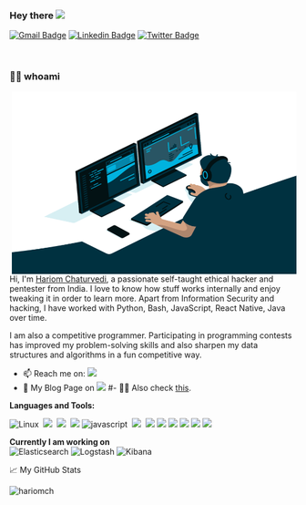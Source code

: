 ### Hey there <img src="https://media.giphy.com/media/hvRJCLFzcasrR4ia7z/giphy.gif" width="25px">
[![Gmail Badge](https://img.shields.io/badge/-hariom4694@gmail.com-c14438?style=flat&logo=Gmail&logoColor=white)](mailto:hariom4694@gmail.com "Connect via Email")
[![Linkedin Badge](https://img.shields.io/badge/-Hariom%20Chaturvedi-0072b1?style=flat&logo=Linkedin&logoColor=white)](https://www.linkedin.com/in/hariom-chaturvedi/ "Connect on LinkedIn")
[![Twitter Badge](https://img.shields.io/badge/-@HariChaturved-00acee?style=flat&logo=Twitter&logoColor=white)](https://twitter.com/intent/follow?screen_name=HariChaturved "Follow on Twitter")

<!-- 
![](https://visitor-badge.glitch.me/badge?page_id=hariomch.hariomch) -->

<br />

### 👩‍💻 whoami


  <img align="right" alt="GIF" src="./code.gif" width="500" height="320" />
  
Hi, I'm [Hariom Chaturvedi](https://findhariom.tech), a passionate self-taught ethical hacker and pentester from India. I love to know how stuff works internally and enjoy tweaking it in order to learn more.
Apart from Information Security and hacking, I have worked with Python, Bash, JavaScript, React Native, Java over time.

I am also a competitive programmer. Participating in programming contests has improved my problem-solving skills and also sharpen my data structures and algorithms in a fun competitive way.


  
- 📫 Reach me on: [<img src="https://img.shields.io/badge/linkedin-%230077B5.svg?&style=flat&logo=linkedin&logoColor=white" />](https://www.linkedin.com/in/hariom-chaturvedi/)
- 📝 My Blog Page on [<img src="https://img.shields.io/badge/Medium%20-%231572B6.svg?&style=flat&logo=medium&logoColor=white" />](https://hariom4694.medium.com/)
#- 👩‍💻 Also check [this](https://findhariom.tech/).

**Languages and Tools:**  

![Linux](https://img.shields.io/badge/-Linux-FCC624?logo=Linux&style=for-the-badge&logoColor=black)
&nbsp;<img src="https://img.shields.io/badge/java-%23ED8B00.svg?&style=for-the-badge&logo=java&logoColor=white"/> 
&nbsp;<img src="https://img.shields.io/badge/python%20-%2314354C.svg?&style=for-the-badge&logo=python&logoColor=white"/> 
&nbsp;<img src="https://img.shields.io/badge/shell_script%20-%23121011.svg?&style=for-the-badge&logo=gnu-bash&logoColor=white"/> 
![javascript](https://img.shields.io/badge/javascript-lightgrey?labelColor=F7DF1E&logo=JavaScript&style=for-the-badge&logoColor=black)
&nbsp;<img src="https://img.shields.io/badge/react%20-%2300D9FF.svg?&style=for-the-badge&logo=react&logoColor=white" />
&nbsp;<img src="https://img.shields.io/badge/node.js%20-%2343853D.svg?&style=for-the-badge&logo=node.js&logoColor=white" />
<img src="https://img.shields.io/static/v1?style=for-the-badge&message=Docker&color=2496ED&logo=Docker&logoColor=FFFFFF&label=" />
<img src="https://img.shields.io/static/v1?style=for-the-badge&message=Netlify&color=222222&logo=Netlify&logoColor=00C7B7&label=" />
<img src="https://img.shields.io/badge/-Github%20Actions-2088FF?style=for-the-badge&logo=Github-Actions&logoColor=white" />
<img src="https://img.shields.io/badge/markdown-%23000000.svg?&style=for-the-badge&logo=markdown&logoColor=white"/>
<img src="https://img.shields.io/badge/git%20-%23F05033.svg?&style=for-the-badge&logo=git&logoColor=white"/>


**Currently I am working on**  
![Elasticsearch](https://img.shields.io/badge/Elasticsearch-005571?style=for-the-badge&logo=elasticsearch)
![Logstash](https://img.shields.io/badge/Logstash-005571?style=for-the-badge&logo=logstash)
![Kibana](https://img.shields.io/badge/Kibana-005571?style=for-the-badge&logo=kibana)



<!-- ## Find me around the web 🌎: -->

📈 My GitHub Stats

<p align="left"> <img src="https://github-readme-stats.vercel.app/api?username=hariomch&theme=radical" alt="hariomch" /> 
<!-- <img   alt="Sparsh's Top Languages" src="https://github-readme-stats.vercel.app/api/top-langs/?username=hariomch&langs_count=6&layout=compact&theme=vue-dark&hide_border=true&bg_color=0D1117" /> -->
